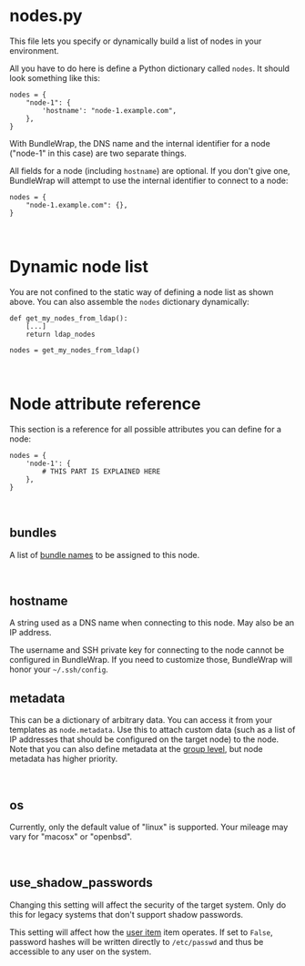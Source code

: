 # nodes.py

This file lets you specify or dynamically build a list of nodes in your environment.

All you have to do here is define a Python dictionary called `nodes`. It should look something like this:

	nodes = {
	    "node-1": {
	        'hostname': "node-1.example.com",
	    },
	}



With BundleWrap, the DNS name and the internal identifier for a node ("node-1" in this case) are two separate things.

All fields for a node (including `hostname`) are optional. If you don't give one, BundleWrap will attempt to use the internal identifier to connect to a node:

	nodes = {
	    "node-1.example.com": {},
	}

<br>

# Dynamic node list

You are not confined to the static way of defining a node list as shown above. You can also assemble the `nodes` dictionary dynamically:

	def get_my_nodes_from_ldap():
	    [...]
	    return ldap_nodes

	nodes = get_my_nodes_from_ldap()

<br>

# Node attribute reference

This section is a reference for all possible attributes you can define for a node:

	nodes = {
	    'node-1': {
	        # THIS PART IS EXPLAINED HERE
	    },
	}
<br>

## bundles

A list of [bundle names](bundles.md) to be assigned to this node.

<br>

## hostname

A string used as a DNS name when connecting to this node. May also be an IP address.

<div class="alert">The username and SSH private key for connecting to the node cannot be configured in BundleWrap. If you need to customize those, BundleWrap will honor your <code>~/.ssh/config</code>.</div>


## metadata

This can be a dictionary of arbitrary data. You can access it from your templates as `node.metadata`. Use this to attach custom data (such as a list of IP addresses that should be configured on the target node) to the node. Note that you can also define metadata at the [group level](groups.py.md), but node metadata has higher priority.

<br>

## os

Currently, only the default value of "linux" is supported. Your mileage may vary for "macosx" or "openbsd".

<br>

## use_shadow_passwords

<div class="alert alert-warning">Changing this setting will affect the security of the target system. Only do this for legacy systems that don't support shadow passwords.</div>

This setting will affect how the [user item](../items/user.md) item operates. If set to `False`, password hashes will be written directly to `/etc/passwd` and thus be accessible to any user on the system.
